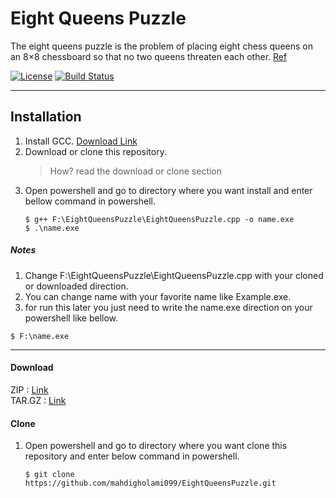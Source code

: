 # Eight Queens Puzzle
The eight queens puzzle is the problem of placing eight chess queens on an 8×8 chessboard so that no two queens threaten each other. [Ref][1]

[![License](https://img.shields.io/badge/Licence-MIT-blue.svg)](https://github.com/mahdigholami099/EightQueensPuzzle/blob/master/LICENSE) [![Build Status](https://travis-ci.com/mahdigholami099/EightQueensPuzzle.svg?branch=master)](https://travis-ci.com/mahdigholami099/EightQueensPuzzle)

------------
## Installation
1. Install GCC. [Download Link][2]
2. Download or clone this repository.
    > How? read the download or clone section
3. Open powershell and go to directory where you want install and enter bellow command in powershell.
    ```
    $ g++ F:\EightQueensPuzzle\EightQueensPuzzle.cpp -o name.exe
    $ .\name.exe
    ```
##### Notes
1. Change F:\EightQueensPuzzle\EightQueensPuzzle.cpp with your cloned or downloaded direction.
2. You can change name with your favorite name like Example.exe.
3. for run this later you just need to write the name.exe direction on your powershell like bellow.

```
$ F:\name.exe
```

------------


#### Download
ZIP : [Link](https://github.com/mahdigholami099/EightQueensPuzzle/archive/master.zip)<br> 
TAR.GZ : [Link](https://github.com/mahdigholami099/EightQueensPuzzle/archive/master.tar.gz)
#### Clone
1. Open powershell and go to directory where you want clone this repository and enter below command in powershell.
    ```
    $ git clone https://github.com/mahdigholami099/EightQueensPuzzle.git
    ```

[1]: https://en.wikipedia.org/wiki/Eight_queens_puzzle "wikipedie"
[2]: https://osdn.net/projects/mingw/releases/ "MinGW GCC"
